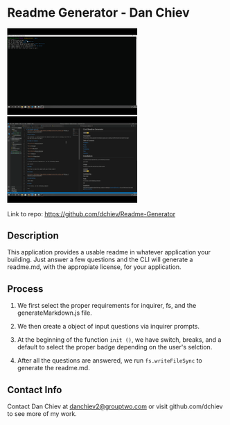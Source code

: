 # Readme Generator - Dan Chiev
<img src=".\repo_readme_assets\gif1.gif" width="300"> <img src=".\repo_readme_assets\gif2.gif" width="300">

Link to repo: https://github.com/dchiev/Readme-Generator

## Description


This application provides a usable readme in whatever application your building. Just answer a few questions and the CLI will generate a readme.md, with the appropiate license, for your application. 


## Process 

1. We first select the proper requirements for inquirer, fs, and the generateMarkdown.js file. 

2. We then create a object of input questions via inquirer prompts. 

3. At the beginning of the function ``init ()``, we have switch, breaks, and a default to select the proper badge depending on the user's selction. 

4. After all the questions are answered, we run ``fs.writeFileSync`` to generate the readme.md. 

## Contact Info 

Contact Dan Chiev at danchiev2@grouptwo.com or visit github.com/dchiev to see more of my work.
